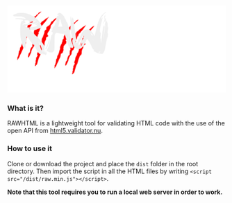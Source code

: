 ![RAWHTML logo](https://github.com/johan3040/RAWHtml/blob/master/dist/example/raw.png)

### What is it?

RAWHTML is a lightweight tool for validating HTML code with the use of the open API from [html5.validator.nu](https://html5.validator.nu).

### How to use it

Clone or download the project and place the `dist` folder in the root directory. Then import the script in all the HTML files by writing `<script src="/dist/raw.min.js"></script>`.

**Note that this tool requires you to run a local web server in order to work.**
